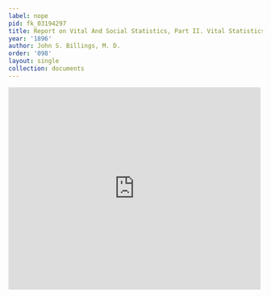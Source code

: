 ```yaml
---
label: nope
pid: fk_03194297
title: Report on Vital And Social Statistics, Part II. Vital Statistics
year: '1896'
author: John S. Billings, M. D.
order: '098'
layout: single
collection: documents
---
```

<iframe src="https://northwestern.app.box.com/embed/s/7nxjikgcrw4uw5b6ykb3dbqdtndrt6e3?sortColumn=date&view=list" width="500" height="400" frameborder="0" allowfullscreen webkitallowfullscreen msallowfullscreen></iframe>

